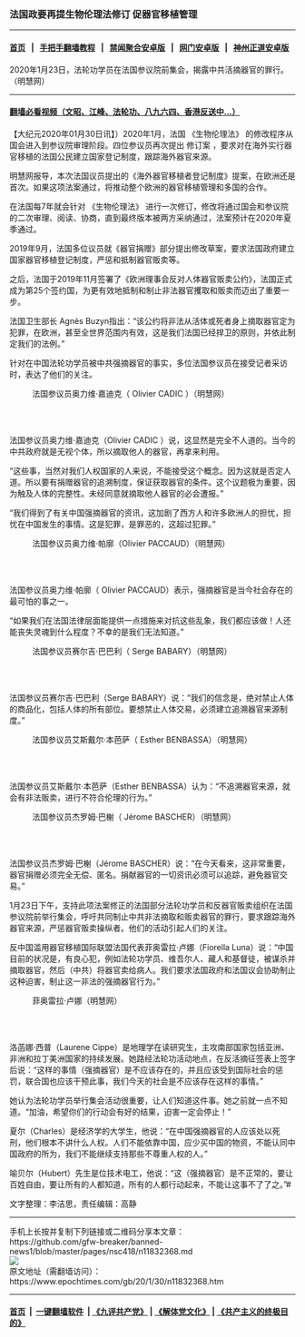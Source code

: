 ### 法国政要再提生物伦理法修订 促器官移植管理
------------------------

#### [首页](https://github.com/gfw-breaker/banned-news1/blob/master/README.md) &nbsp;&nbsp;|&nbsp;&nbsp; [手把手翻墙教程](https://github.com/gfw-breaker/guides/wiki) &nbsp;&nbsp;|&nbsp;&nbsp; [禁闻聚合安卓版](https://github.com/gfw-breaker/bn-android) &nbsp;&nbsp;|&nbsp;&nbsp; [网门安卓版](https://github.com/oGate2/oGate) &nbsp;&nbsp;|&nbsp;&nbsp; [神州正道安卓版](https://github.com/SzzdOgate/update) 



<div><img alt="" class="aligncenter wp-post-image" src="https://i.epochtimes.com/assets/uploads/2020/01/2020-1-28-france-bioethics_07-1-600x400.jpg"/>
<div class="red16 caption">
 2020年1月23日，法轮功学员在法国参议院前集会，揭露中共活摘器官的罪行。（明慧网）
</div>
</div><hr/>

#### [翻墙必看视频（文昭、江峰、法轮功、八九六四、香港反送中...）](https://github.com/gfw-breaker/banned-news1/blob/master/pages/link3.md)

<div><p>
 【大纪元2020年01月30日讯】）2020年1月，法国
 <ok href="https://www.epochtimes.com/gb/tag/%E3%80%8A%E7%94%9F%E7%89%A9%E4%BC%A6%E7%90%86%E6%B3%95%E3%80%8B.html">
  《生物伦理法》
 </ok>
 的修改程序从国会进入到参议院审理阶段。四位参议员再次提出
 <ok href="https://www.epochtimes.com/gb/tag/%E4%BF%AE%E8%AE%A2%E6%A1%88.html">
  修订案
 </ok>
 ，要求对在海外实行器官移植的法国公民建立国家登记制度，跟踪海外器官来源。
</p>
<p>
 明慧网报导，本次法国议员提出的《海外器官移植者登记制度》提案，在欧洲还是首次。如果这项法案通过，将推动整个欧洲的器官移植管理和多国的合作。
</p>
<p>
 在法国每7年就会针对
 <ok href="https://www.epochtimes.com/gb/tag/%E3%80%8A%E7%94%9F%E7%89%A9%E4%BC%A6%E7%90%86%E6%B3%95%E3%80%8B.html">
  《生物伦理法》
 </ok>
 进行一次修订，修改将通过国会和参议院的二次审理、阅读、协商，直到最终版本被两方采纳通过，法案预计在2020年夏季通过。
</p>
<p>
 2019年9月，法国多位议员就《器官捐赠》部分提出修改草案，要求法国政府建立国家器官移植登记制度，严惩和抵制器官贩卖等。
</p>
<p>
 之后，法国于2019年11月签署了《欧洲理事会反对人体器官贩卖公约》，法国正式成为第25个签约国，为更有效地抵制和制止非法器官攫取和贩卖而迈出了重要一步。
</p>
<p>
 法国卫生部长 Agnès Buzyn指出：“该公约将非法从活体或死者身上摘取器官定为犯罪，在欧洲，甚至全世界范围内有效，这是我们法国已经捍卫的原则，并依此制定我们的法例。”
</p>
<p>
 针对在中国法轮功学员被中共强摘器官的事实，多位法国参议员在接受记者采访时，表达了他们的关注。
</p>
<figure class="wp-caption aligncenter" id="attachment_11832411" style="width: 600px">
 <ok href="http://i.epochtimes.com/assets/uploads/2020/01/2020-1-28-france-bioethics_02.jpg">
  <img alt="" class="wp-image-11832411 size-large" src="http://i.epochtimes.com/assets/uploads/2020/01/2020-1-28-france-bioethics_02-600x337.jpg"/>
 </ok>
 <br/><figcaption class="wp-caption-text">
  法国参议员奥力维‧嘉迪克（ Olivier CADIC ）（明慧网）
 </figcaption><br/>
</figure><br/>
<p>
 法国参议员奥力维‧嘉迪克（Olivier CADIC ）说，这显然是完全不人道的。当今的中共政府就是无视个体，所以摘取他人的器官，再拿来利用。
</p>
<p>
 “这些事，当然对我们人权国家的人来说，不能接受这个概念。因为这就是否定人道。所以要有捐赠器官的追溯制度，保证获取器官的条件。这个议题极为重要，因为触及人体的完整性。未经同意就摘取他人器官的必会遭报。”
</p>
<p>
 “我们得到了有关中国强摘器官的资讯，这加剧了西方人和许多欧洲人的担忧，担忧在中国发生的事情。这是犯罪，是罪恶的，这超过犯罪。”
</p>
<figure class="wp-caption aligncenter" id="attachment_11832426" style="width: 600px">
 <ok href="http://i.epochtimes.com/assets/uploads/2020/01/2020-1-28-france-bioethics_03.jpg">
  <img alt="" class="size-large wp-image-11832426" src="http://i.epochtimes.com/assets/uploads/2020/01/2020-1-28-france-bioethics_03-600x337.jpg"/>
 </ok>
 <br/><figcaption class="wp-caption-text">
  法国参议员奥力维‧帕廓（Olivier PACCAUD）（明慧网）
 </figcaption><br/>
</figure><br/>
<p>
 法国参议员奥力维‧帕廓（ Olivier PACCAUD）表示，强摘器官是当今社会存在的最可怕的事之一。
</p>
<p>
 “如果我们在法国法律层面能提供一点措施来对抗这些乱象，我们都应该做！人还能丧失灵魂到什么程度？不幸的是我们无法知道。”
</p>
<figure class="wp-caption aligncenter" id="attachment_11832441" style="width: 600px">
 <ok href="http://i.epochtimes.com/assets/uploads/2020/01/2020-1-28-france-bioethics_04.jpg">
  <img alt="" class="size-large wp-image-11832441" src="http://i.epochtimes.com/assets/uploads/2020/01/2020-1-28-france-bioethics_04-600x337.jpg"/>
 </ok>
 <br/><figcaption class="wp-caption-text">
  法国参议员赛尔吉‧巴巴利（ Serge BABARY）（明慧网）
 </figcaption><br/>
</figure><br/>
<p>
 法国参议员赛尔吉‧巴巴利（Serge BABARY）说：“我们的信念是，绝对禁止人体的商品化，包括人体的所有部位。要想禁止人体交易，必须建立追溯器官来源制度。”
</p>
<figure class="wp-caption aligncenter" id="attachment_11832444" style="width: 600px">
 <ok href="http://i.epochtimes.com/assets/uploads/2020/01/2020-1-28-france-bioethics_05.jpg">
  <img alt="" class="size-large wp-image-11832444" src="http://i.epochtimes.com/assets/uploads/2020/01/2020-1-28-france-bioethics_05-600x337.jpg"/>
 </ok>
 <br/><figcaption class="wp-caption-text">
  法国参议员艾斯戴尔‧本芭萨（ Esther BENBASSA）（明慧网）
 </figcaption><br/>
</figure><br/>
<p>
 法国参议员艾斯戴尔‧本芭萨（Esther BENBASSA）认为：“不追溯器官来源，就会有非法贩卖，进行不符合伦理的行为。”
</p>
<figure class="wp-caption aligncenter" id="attachment_11832449" style="width: 600px">
 <ok href="http://i.epochtimes.com/assets/uploads/2020/01/2020-1-28-france-bioethics_06.jpg">
  <img alt="" class="size-large wp-image-11832449" src="http://i.epochtimes.com/assets/uploads/2020/01/2020-1-28-france-bioethics_06-600x337.jpg"/>
 </ok>
 <br/><figcaption class="wp-caption-text">
  法国参议员杰罗姆‧巴榭（ Jérome BASCHER）（明慧网）
 </figcaption><br/>
</figure><br/>
<p>
 法国参议员杰罗姆‧巴榭（Jérome BASCHER）说：“在今天看来，这非常重要，器官捐赠必须完全无偿、匿名。捐献器官的一切资讯必须可以追踪，避免器官交易。”
</p>
<p>
 1月23日下午，支持此项法案修正的法国部分法轮功学员和反器官贩卖组织在法国参议院前举行集会，呼吁共同制止中共非法摘取和贩卖器官的罪行，要求跟踪海外器官来源，严惩器官贩卖操纵者。他们的活动引起人们的关注。
</p>
<p>
 反中国滥用器官移植国际联盟法国代表菲奥雷拉‧卢娜（Fiorella Luna）说：“中国目前的状况是，有良心犯，例如法轮功学员、维吾尔人、藏人和基督徒，被谋杀并摘取器官，然后（中共）将器官卖给病人。我们要求法国政府和法国议会协助制止这种迫害，制止这一非法的强摘器官行为。”
</p>
<figure class="wp-caption aligncenter" id="attachment_11832457" style="width: 600px">
 <ok href="http://i.epochtimes.com/assets/uploads/2020/01/2020-1-28-france-bioethics_08.jpg">
  <img alt="" class="size-large wp-image-11832457" src="http://i.epochtimes.com/assets/uploads/2020/01/2020-1-28-france-bioethics_08-600x337.jpg"/>
 </ok>
 <br/><figcaption class="wp-caption-text">
  菲奥雷拉‧卢娜（明慧网）
 </figcaption><br/>
</figure><br/>
<p>
 洛菡娜‧西普（Laurene Cippe）是地理学在读研究生，主攻南部国家包括亚洲、非洲和拉丁美洲国家的持续发展。她路经法轮功活动地点，在反活摘征签表上签字后说：“这样的事情（强摘器官）是不应该存在的，并且应该受到国际社会的惩罚，联合国也应该干预此事，我们今天的社会是不应该存在这样的事情。”
</p>
<p>
 她认为法轮功学员举行集会活动很重要，让人们知道这件事。她之前就一点不知道。“加油，希望你们的行动会有好的结果，迫害一定会停止！”
</p>
<p>
 夏尔（Charles）是经济学的大学生，他说：“在中国强摘器官的人应该处以死刑，他们根本不讲什么人权。人们不能依靠中国，应少买中国的物资，不能认同中国政府的所为，我们不能继续支持那些不尊重人权的人。”
</p>
<p>
 喻贝尔（Hubert）先生是位技术电工，他说：“这（强摘器官）是不正常的，要让百姓自由，要让所有的人都知道，所有的人都行动起来，不能让这事不了了之。”#
</p>
<p>
 文字整理：李洁思，责任编辑：高静
</p>
</div>
<hr/>
手机上长按并复制下列链接或二维码分享本文章：<br/>
https://github.com/gfw-breaker/banned-news1/blob/master/pages/nsc418/n11832368.md <br/>
<a href='https://github.com/gfw-breaker/banned-news1/blob/master/pages/nsc418/n11832368.md'><img src='https://github.com/gfw-breaker/banned-news1/blob/master/pages/nsc418/n11832368.md.png'/></a> <br/>
原文地址（需翻墙访问）：https://www.epochtimes.com/gb/20/1/30/n11832368.htm


------------------------
#### [首页](https://github.com/gfw-breaker/banned-news1/blob/master/README.md) &nbsp;|&nbsp; [一键翻墙软件](https://github.com/gfw-breaker/nogfw/blob/master/README.md) &nbsp;| [《九评共产党》](https://github.com/gfw-breaker/9ping.md/blob/master/README.md#九评之一评共产党是什么) | [《解体党文化》](https://github.com/gfw-breaker/jtdwh.md/blob/master/README.md) | [《共产主义的终极目的》](https://github.com/gfw-breaker/gczydzjmd.md/blob/master/README.md)


<img src='http://gfw-breaker.win/banned-news/pages/nsc418/n11832368.md' width='0px' height='0px'/>